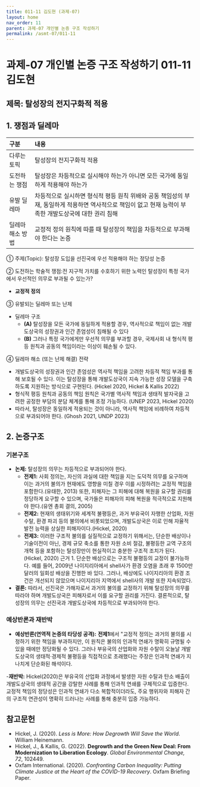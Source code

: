 ```yaml
---
title: 011-11 김도현 (과제-07)
layout: home
nav_order: 11
parent: 과제-07 개인별 논증 구조 작성하기
permalink: /asmt-07/011-11
---
```


# 과제-07 개인별 논증 구조 작성하기 011-11 김도현

## 제목: 탈성장의 전지구화적 적용

## 1. 쟁점과 딜레마

| 구분 | 내용 |
|:---|:---|
| 다루는 토픽 | 탈성장의 전지구화적 적용|
| 도전하는 쟁점 | 탈성장은 차등적으로 실시해야 하는가 아니면 모든 국가에 동일하게 적용해야 하는가|
| 유발 딜레마 | 차등적으로 실시하면 형식적 평등 원칙 위배와 공동 책임성의 부재, 동일하게 적용하면 역사적으로 책임이 없고 현재 능력이 부족한 개발도상국에 대한 권리 침해 |
| 딜레마 해소 방법 | 교정적 정의 원칙에 따를 때 탈성장의 책임을 차등적으로 부과해야 한다는 논증 |

① 주제(Topic): 탈성장 도입을 선진국에 우선 적용해야 하는 정당성 논증

② 도전하는 학술적 쟁점:전 지구적 가치를 수호하기 위한 노력인 탈성장이 특정 국가에서 우선적인 의무로 부과될 수 있는가?

- **교정적 정의**

③ 유발되는 딜레마 또는 난제

- 딜레마 구조
  - **(A)**  탈성장을 모든 국가에 동일하게 적용할 경우, 역사적으로 책임이 없는 개발도상국의 성장권과 인간 존엄성이 침해될 수 있다
  - **(B)** 그러나 특정 국가에게만 우선적 의무를 부과할 경우, 국제사회 내 형식적 평등 원칙과 공동의 책임이라는 이상이 훼손될 수 있다.

④ 딜레마 해소 (또는 난제 해결) 전략

- 개발도상국의 성장권과 인간 존엄성은 역사적 책임을 고려한 차등적 책임 부과를 통해 보호될 수 있다. 이는 탈성장을 통해 개발도상국이 지속 가능한 성장 모델을 구축하도록 지원하는 방식으로 구현된다. (Hickel 2020, Hickel & Kallis 2022)
- 형식적 평등 원칙과 공동의 책임 원칙은 국가별 역사적 책임과 생태적 발자국을 고려한 공정한 부담의 분담 체계를 통해 조정 가능하다. (UNEP 2023, Hickel 2020)
- 따라서, 탈성장은 동일하게 적용되는 것이 아니라, 역사적 책임에 비례하여 차등적으로 부과되어야 한다. (Ghosh 2021, UNDP 2023)

## 2. 논증구조

### 기본구조

- **논제:** 탈성장의 의무는 차등적으로 부과되어야 한다.
  - **전제1:** 사회 정의는, 자신의 과실에 대한 책임을 지는 도덕적 의무를 요구하며 이는 과거의 불의가 현재에도 영향을 미칠 경우 이를 시정하려는 교정적 책임을 포함한다.(유태한, 2013)
                   또한, 피해자는 그 피해에 대해 복원을 요구할 권리를 정당하게 요구할 수 있으며, 국가들은 피해자의 피해 복원을 적극적으로 지원해야 한다.(유엔 총회 결의, 2005)
  - **전제2:** 현재의 생태위기와 세계적 불평등은, 과거 부유국이 자행한 산업화, 자원 수탈, 환경 파괴 등의 불의에서 비롯되었으며, 개발도상국은 이로 인해 자율적 발전 능력을 상실한 피해자이다.(Hickel, 2020)
  - **전제3:** 이러한 구조적 불의를 실질적으로 교정하기 위해서는, 단순한 배상이나 기술이전이 아닌, 경제 규모 축소를 통한 자원 소비 절감, 불평등한 교역 구조의 개혁 등을 포함하는 탈성장만이 현실적이고 충분한 구조적 조치가 된다.(Hickel, 2020)
근거 1. 단순한 배상으로는 구조적 불평등의 교정이 불가능하다. 예를 들어, 2009년 나이지리아에서 shell사가 환경 오염을 초래 후 1500만 달러의 일회성 배상을 진행한 바 있다. 그러나, 배상에도 나이지리아의 환경 조건은 개선되지 않았으며 나이지리아 지역에서 shell사의 개발 또한 지속되었다.
- **결론:** 따라서, 선진국은 가해자로서 과거의 불의를 교정하기 위해 탈성장의 의무를 따라야 하며 개발도상국은 피해자로서 이를 요구할 권리를 가진다. 결론적으로, 탈성장의 의무는 선진국과 개발도상국에 차등적으로 부과되어야 한다.

### 예상반론과 재반박

- **예상반론(연역적 논증의 타당성 공격):** **전제1**에서 "교정적 정의는 과거의 불의를 시정하기 위한 책임을 부과하지만, 이 원칙은 불의의 인과적 연쇄가 명확히 규명될 수 있을 때에만 정당화될 수 있다. 그러나 부유국의 산업화와 자원 수탈이 오늘날 개발도상국의 생태적·경제적 불평등을 직접적으로 초래했다는 주장은 인과적 연쇄가 지나치게 단순화된 해석이다.

-**재반박:** Hickel(2020)은 부유국의 산업화 과정에서 발생한 자원 수탈과 탄소 배출이 개발도상국의 생태적 공간을 강탈한 사례를 통해 인과적 연쇄를 구체적으로 입증한다. 교정적 책임의 정당성은 인과적 연쇄가 다소 복합적이더라도, 주요 행위자와 피해자 간의 구조적 연관성이 명확히 드러나는 사례를 통해 충분히 입증 가능하다.

## 참고문헌
- Hickel, J. (2020). *Less is More: How Degrowth Will Save the World*. William Heinemann.
- Hickel, J., & Kallis, G. (2022). **Degrowth and the Green New Deal: From Modernization to Liberation Ecology**. *Global Environmental Change, 72*, 102449.
- Oxfam International. (2020). *Confronting Carbon Inequality: Putting Climate Justice at the Heart of the COVID-19 Recovery*. Oxfam Briefing Paper. 

